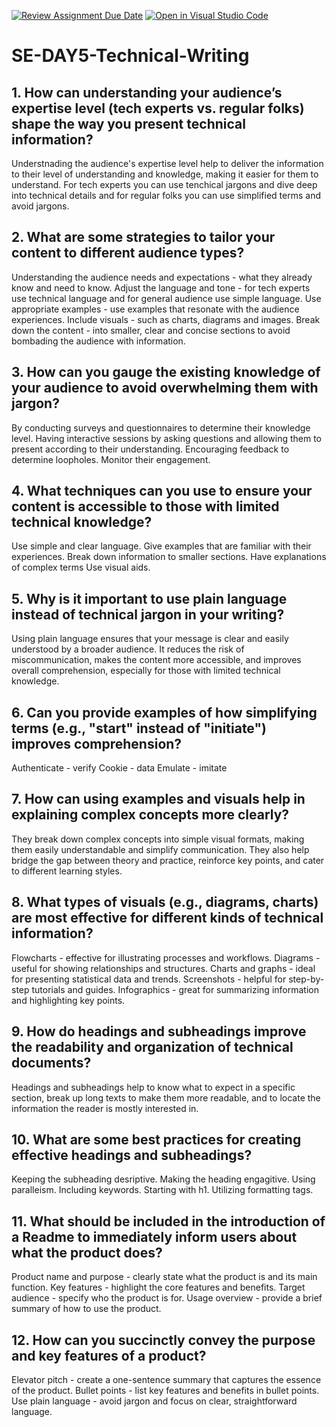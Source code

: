[![Review Assignment Due Date](https://classroom.github.com/assets/deadline-readme-button-22041afd0340ce965d47ae6ef1cefeee28c7c493a6346c4f15d667ab976d596c.svg)](https://classroom.github.com/a/zsAR-pyY)
[![Open in Visual Studio Code](https://classroom.github.com/assets/open-in-vscode-2e0aaae1b6195c2367325f4f02e2d04e9abb55f0b24a779b69b11b9e10269abc.svg)](https://classroom.github.com/online_ide?assignment_repo_id=18517465&assignment_repo_type=AssignmentRepo)
# SE-DAY5-Technical-Writing
## 1. How can understanding your audience’s expertise level (tech experts vs. regular folks) shape the way you present technical information?
Understnading the audience's expertise level help to deliver the information to their level of understanding and knowledge, making it easier for them to understand. For tech experts you can use tenchical jargons and dive deep into technical details and for regular folks you can use simplified terms and avoid jargons. 

## 2. What are some strategies to tailor your content to different audience types?
Understanding the audience needs and expectations - what they already know and need to know.
Adjust the language and tone - for tech experts use technical language and for general audience use simple language.
Use appropriate examples - use examples that resonate with the audience experiences.
Include visuals - such as charts, diagrams and images.
Break down the content - into smaller, clear and concise sections to avoid bombading the audience with information. 

## 3. How can you gauge the existing knowledge of your audience to avoid overwhelming them with jargon?
By conducting surveys and questionnaires to determine their knowledge level.
Having interactive sessions by asking questions and allowing them to present according to their understanding. 
Encouraging feedback to determine loopholes.
Monitor their engagement.

## 4. What techniques can you use to ensure your content is accessible to those with limited technical knowledge?
Use simple and clear language.
Give examples that are familiar with their experiences.
Break down information to smaller sections. 
Have explanations of complex terms 
Use visual aids. 

## 5. Why is it important to use plain language instead of technical jargon in your writing?
Using plain language ensures that your message is clear and easily understood by a broader audience. It reduces the risk of miscommunication, makes the content more accessible, and improves overall comprehension, especially for those with limited technical knowledge.

## 6. Can you provide examples of how simplifying terms (e.g., "start" instead of "initiate") improves comprehension?
Authenticate - verify
Cookie - data
Emulate - imitate

## 7. How can using examples and visuals help in explaining complex concepts more clearly?
They break down complex concepts into simple visual formats, making them easily understandable and simplify communication. They also help bridge the gap between theory and practice, reinforce key points, and cater to different learning styles.

## 8. What types of visuals (e.g., diagrams, charts) are most effective for different kinds of technical information?
Flowcharts - effective for illustrating processes and workflows.
Diagrams - useful for showing relationships and structures.
Charts and graphs - ideal for presenting statistical data and trends.
Screenshots - helpful for step-by-step tutorials and guides.
Infographics - great for summarizing information and highlighting key points.

## 9. How do headings and subheadings improve the readability and organization of technical documents?
Headings and subheadings help to know what to expect in a specific section, break up long texts to make them more readable, and to locate the information the reader is mostly interested in. 

## 10. What are some best practices for creating effective headings and subheadings?
Keeping the subheading desriptive.
Making the heading engagitive.
Using paralleism.
Including keywords.
Starting with h1.
Utilizing formatting tags.

## 11. What should be included in the introduction of a Readme to immediately inform users about what the product does?
Product name and purpose - clearly state what the product is and its main function.
Key features - highlight the core features and benefits.
Target audience - specify who the product is for.
Usage overview - provide a brief summary of how to use the product.

## 12. How can you succinctly convey the purpose and key features of a product?
Elevator pitch - create a one-sentence summary that captures the essence of the product.
Bullet points - list key features and benefits in bullet points.
Use plain language - avoid jargon and focus on clear, straightforward language.
